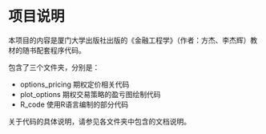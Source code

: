 # 项目说明

本项目的内容是厦门大学出版社出版的《金融工程学》（作者：方杰、李杰辉）教材的随书配套程序代码。

包含了三个文件夹，分别是：
-  options_pricing    期权定价相关代码
-  plot_options       期权交易策略的盈亏图绘制代码
-  R_code             使用R语言编制的部分代码

关于代码的具体说明，请参见各文件夹中包含的文档说明。

